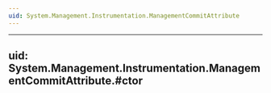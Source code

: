 ```yaml
---
uid: System.Management.Instrumentation.ManagementCommitAttribute
---
```


---
uid: System.Management.Instrumentation.ManagementCommitAttribute.#ctor
---
